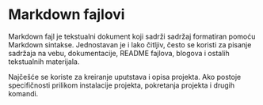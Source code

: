 # Markdown fajlovi

Markdown fajl je tekstualni dokument koji sadrži sadržaj formatiran pomoću Markdown sintakse. Jednostavan je i lako čitljiv, često se koristi za pisanje sadržaja na vebu, dokumentacije, README fajlova, blogova i ostalih tekstualnih materijala.

Najčešće se koriste za kreiranje uputstava i opisa projekta. Ako postoje specifičnosti prilikom instalacije projekta, pokretanja projekta i drugih komandi.


